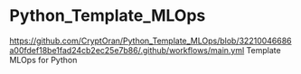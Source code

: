 # Python_Template_MLOps
https://github.com/CryptOran/Python_Template_MLOps/blob/32210046686a00fdef18be1fad24cb2ec25e7b86/.github/workflows/main.yml
Template MLOps for Python 
